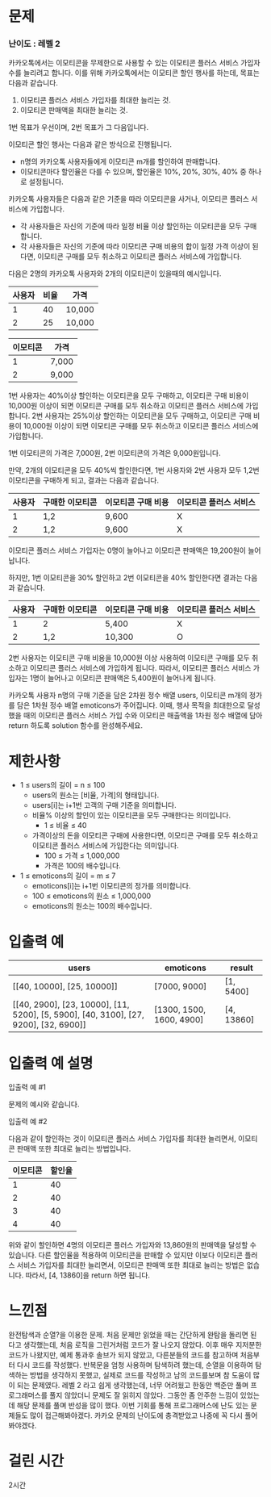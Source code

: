 # 문제

### 난이도 : 레벨 2

카카오톡에서는 이모티콘을 무제한으로 사용할 수 있는 이모티콘 플러스 서비스 가입자 수를 늘리려고 합니다.
이를 위해 카카오톡에서는 이모티콘 할인 행사를 하는데, 목표는 다음과 같습니다.

1. 이모티콘 플러스 서비스 가입자를 최대한 늘리는 것.
2. 이모티콘 판매액을 최대한 늘리는 것.

1번 목표가 우선이며, 2번 목표가 그 다음입니다.

이모티콘 할인 행사는 다음과 같은 방식으로 진행됩니다.

- n명의 카카오톡 사용자들에게 이모티콘 m개를 할인하여 판매합니다.
- 이모티콘마다 할인율은 다를 수 있으며, 할인율은 10%, 20%, 30%, 40% 중 하나로 설정됩니다.

카카오톡 사용자들은 다음과 같은 기준을 따라 이모티콘을 사거나, 이모티콘 플러스 서비스에 가입합니다.

- 각 사용자들은 자신의 기준에 따라 일정 비율 이상 할인하는 이모티콘을 모두 구매합니다.
- 각 사용자들은 자신의 기준에 따라 이모티콘 구매 비용의 합이 일정 가격 이상이 된다면, 이모티콘 구매를 모두 취소하고 이모티콘 플러스 서비스에 가입합니다.

다음은 2명의 카카오톡 사용자와 2개의 이모티콘이 있을때의 예시입니다.

| 사용자 | 비율 | 가격   |
| ------ | ---- | ------ |
| 1      | 40   | 10,000 |
| 2      | 25   | 10,000 |

| 이모티콘 | 가격  |
| -------- | ----- |
| 1        | 7,000 |
| 2        | 9,000 |

1번 사용자는 40%이상 할인하는 이모티콘을 모두 구매하고, 이모티콘 구매 비용이 10,000원 이상이 되면 이모티콘 구매를 모두 취소하고 이모티콘 플러스 서비스에 가입합니다.
2번 사용자는 25%이상 할인하는 이모티콘을 모두 구매하고, 이모티콘 구매 비용이 10,000원 이상이 되면 이모티콘 구매를 모두 취소하고 이모티콘 플러스 서비스에 가입합니다.

1번 이모티콘의 가격은 7,000원, 2번 이모티콘의 가격은 9,000원입니다.

만약, 2개의 이모티콘을 모두 40%씩 할인한다면, 1번 사용자와 2번 사용자 모두 1,2번 이모티콘을 구매하게 되고, 결과는 다음과 같습니다.

| 사용자 | 구매한 이모티콘 | 이모티콘 구매 비용 | 이모티콘 플러스 서비스 |
| ------ | --------------- | ------------------ | ---------------------- |
| 1      | 1,2             | 9,600              | X                      |
| 2      | 1,2             | 9,600              | X                      |

이모티콘 플러스 서비스 가입자는 0명이 늘어나고 이모티콘 판매액은 19,200원이 늘어납니다.

하지만, 1번 이모티콘을 30% 할인하고 2번 이모티콘을 40% 할인한다면 결과는 다음과 같습니다.

| 사용자 | 구매한 이모티콘 | 이모티콘 구매 비용 | 이모티콘 플러스 서비스 |
| ------ | --------------- | ------------------ | ---------------------- |
| 1      | 2               | 5,400              | X                      |
| 2      | 1,2             | 10,300             | O                      |

2번 사용자는 이모티콘 구매 비용을 10,000원 이상 사용하여 이모티콘 구매를 모두 취소하고 이모티콘 플러스 서비스에 가입하게 됩니다.
따라서, 이모티콘 플러스 서비스 가입자는 1명이 늘어나고 이모티콘 판매액은 5,400원이 늘어나게 됩니다.

카카오톡 사용자 n명의 구매 기준을 담은 2차원 정수 배열 users, 이모티콘 m개의 정가를 담은 1차원 정수 배열 emoticons가 주어집니다. 이때, 행사 목적을 최대한으로 달성했을 때의 이모티콘 플러스 서비스 가입 수와 이모티콘 매출액을 1차원 정수 배열에 담아 return 하도록 solution 함수를 완성해주세요.

# 제한사항

- 1 ≤ users의 길이 = n ≤ 100
  - users의 원소는 [비율, 가격]의 형태입니다.
  - users[i]는 i+1번 고객의 구매 기준을 의미합니다.
  - 비율% 이상의 할인이 있는 이모티콘을 모두 구매한다는 의미입니다.
    - 1 ≤ 비율 ≤ 40
  - 가격이상의 돈을 이모티콘 구매에 사용한다면, 이모티콘 구매를 모두 취소하고 이모티콘 플러스 서비스에 가입한다는 의미입니다.
    - 100 ≤ 가격 ≤ 1,000,000
    - 가격은 100의 배수입니다.
- 1 ≤ emoticons의 길이 = m ≤ 7
  - emoticons[i]는 i+1번 이모티콘의 정가를 의미합니다.
  - 100 ≤ emoticons의 원소 ≤ 1,000,000
  - emoticons의 원소는 100의 배수입니다.

# 입출력 예

| users                                                                                | emoticons                | result     |
| ------------------------------------------------------------------------------------ | ------------------------ | ---------- |
| [[40, 10000], [25, 10000]]                                                           | [7000, 9000]             | [1, 5400]  |
| [[40, 2900], [23, 10000], [11, 5200], [5, 5900], [40, 3100], [27, 9200], [32, 6900]] | [1300, 1500, 1600, 4900] | [4, 13860] |

# 입출력 예 설명

입출력 예 #1

문제의 예시와 같습니다.

입출력 예 #2

다음과 같이 할인하는 것이 이모티콘 플러스 서비스 가입자를 최대한 늘리면서, 이모티콘 판매액 또한 최대로 늘리는 방법입니다.

| 이모티콘 | 할인율 |
| -------- | ------ |
| 1        | 40     |
| 2        | 40     |
| 3        | 40     |
| 4        | 40     |

위와 같이 할인하면 4명의 이모티콘 플러스 가입자와 13,860원의 판매액을 달성할 수 있습니다. 다른 할인율을 적용하여 이모티콘을 판매할 수 있지만 이보다 이모티콘 플러스 서비스 가입자를 최대한 늘리면서, 이모티콘 판매액 또한 최대로 늘리는 방법은 없습니다.
따라서, [4, 13860]을 return 하면 됩니다.

# 느낀점

완전탐색과 순열?을 이용한 문제. 처음 문제만 읽었을 때는 간단하게 완탐을 돌리면 된다고 생각했는데, 처음 로직을 그린거처럼 코드가 잘 나오지 않았다. 이후 매우 지저분한 코드가 나왔지만, 예제 통과후 솔브가 되지 않았고, 다른분들의 코드를 참고하며 처음부터 다시 코드를 작성했다. 반복문을 엄청 사용하며 탐색하려 했는데, 순열을 이용하여 탐색하는 방법을 생각하지 못했고, 실제로 코드를 작성하고 남의 코드를보며 참 도움이 많이 되는 문제였다. 레벨 2 라고 쉽게 생각했는데, 너무 어려웠고 한동안 백준만 풀며 프로그래머스를 풀지 않았더니 문제도 잘 읽히지 않았다. 그동안 좀 안주한 느낌이 있었는데 해당 문제를 풀며 반성을 많이 했다. 이번 기회를 통해 프로그래머스에 난도 있는 문제들도 많이 접근해봐야겠다. 카카오 문제의 난이도에 충격받았고 나중에 꼭 다시 풀어봐야겠다.

# 걸린 시간

2시간
